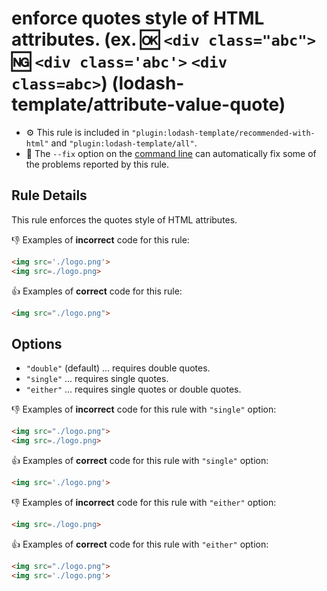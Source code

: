 # enforce quotes style of HTML attributes. (ex. :ok: `<div class="abc">` :ng: `<div class='abc'>` `<div class=abc>`) (lodash-template/attribute-value-quote)

- :gear: This rule is included in `"plugin:lodash-template/recommended-with-html"` and `"plugin:lodash-template/all"`.
- :wrench: The `--fix` option on the [command line](http://eslint.org/docs/user-guide/command-line-interface#fix) can automatically fix some of the problems reported by this rule.

## Rule Details

This rule enforces the quotes style of HTML attributes.

:-1: Examples of **incorrect** code for this rule:

```html
<img src='./logo.png'>
<img src=./logo.png>
```

:+1: Examples of **correct** code for this rule:

```html
<img src="./logo.png">
```

## Options

- `"double"` (default) ... requires double quotes.
- `"single"` ... requires single quotes.
- `"either"` ... requires single quotes or double quotes.

:-1: Examples of **incorrect** code for this rule with `"single"` option:

```html
<img src="./logo.png">
<img src=./logo.png>
```

:+1: Examples of **correct** code for this rule with `"single"` option:

```html
<img src='./logo.png'>
```

:-1: Examples of **incorrect** code for this rule with `"either"` option:

```html
<img src=./logo.png>
```

:+1: Examples of **correct** code for this rule with `"either"` option:

```html
<img src="./logo.png">
<img src='./logo.png'>
```


